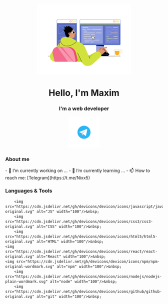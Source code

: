 <div id="header" align="center">
 <img src="juicy-man-programmer-writing-code-and-make-web-design-on-a-pc.gif" width="300" />
</div>  

<div align="center">
	 <h1>Hello, I'm Maxim</h1>
	 <h3>I'm a web developer</h3>
</div>

<div id="social-links" align="center">
	<a href="https://t.me/Nixx5">
		<img src="telegram.svg" alt="Telegram" width="100"/>
	</a>
</div>

<div id="aboutMe">
	<h3>About me</h3>
	- 🔭 I’m currently working on ...
	- 🌱 I’m currently learning ...
	- 📫 How to reach me: [Telegram](https://t.me/Nixx5)
</div>

<div id="tools">
	<h3>Languages & Tools</h3>
	
        <img src="https://cdn.jsdelivr.net/gh/devicons/devicon/icons/javascript/javascript-original.svg" alt="JS" width="100"/>&nbsp;
        <img src="https://cdn.jsdelivr.net/gh/devicons/devicon/icons/css3/css3-original.svg" alt="CSS" width="100"/>&nbsp;
        <img src="https://cdn.jsdelivr.net/gh/devicons/devicon/icons/html5/html5-original.svg" alt="HTML" width="100"/>&nbsp;
	<img src="https://cdn.jsdelivr.net/gh/devicons/devicon/icons/react/react-original.svg" alt="React" width="100"/>&nbsp;
	<img src="https://cdn.jsdelivr.net/gh/devicons/devicon/icons/npm/npm-original-wordmark.svg" alt="npm" width="100"/>&nbsp;
        <img src="https://cdn.jsdelivr.net/gh/devicons/devicon/icons/nodejs/nodejs-plain-wordmark.svg" alt="node" width="100"/>&nbsp;
        <img src="https://cdn.jsdelivr.net/gh/devicons/devicon/icons/github/github-original.svg" alt="git" width="100"/>&nbsp;
          
          
	

</div>

<!--
**Nixx342/Nixx342** is a ✨ _special_ ✨ repository because its `README.md` (this file) appears on your GitHub profile.

Here are some ideas to get you started:

- 🔭 I’m currently working on ...
- 🌱 I’m currently learning ...
- 👯 I’m looking to collaborate on ...
- 🤔 I’m looking for help with ...
- 💬 Ask me about ...
- 📫 How to reach me: ...
- 😄 Pronouns: ...
- ⚡ Fun fact: ...
-->
